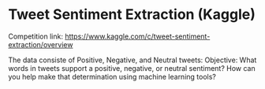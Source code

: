 # Tweet Sentiment Extraction (Kaggle)
Competition link: https://www.kaggle.com/c/tweet-sentiment-extraction/overview

The data consiste of Positive, Negative, and Neutral tweets:
Objective: What words in tweets support a positive, negative, or neutral sentiment? How can you help make that determination using machine learning tools?
